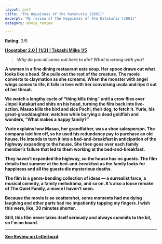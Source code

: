 ```yaml
---
layout: post
title: "The Happiness of the Katakuris (2001)"
excerpt: "My review of The Happiness of the Katakuris (2001)"
category: movie_review

---
```


**Rating:** 3/5

<b><a href="https://boxd.it/pRPis/detail">Hooptober 2.0 | 11/31 | Takashi Miike 1/5</a>

<blockquote><i>Why do you all come out here to die? What is wrong with you?</i></blockquote>A woman in a fine dining restaurant eats soup. Her spoon draws out what looks like a head. She pulls out the rest of the creature. The movie converts to claymation as she screams. When the monster with angel wings comes to life, it falls in love with her convulsing uvula and rips it out of her throat.

We watch a lengthy cycle of “thing kills thing” until a crow flies over Jinpei Katakuri and shits on his head, turning the film back into live-action. Masao kills the bird and sics Pochi, their dog, to fetch it. Yurie, his great-granddaughter, watches while burying a dead goldfish and wonders, “What makes a happy family?”

Yurie explains how Masao, her grandfather, was a shoe salesperson. The company laid him off, so he used his redundancy pay to purchase an old house. He intends to turn it into a bed-and-breakfast in anticipation of the highway expanding to the house. She then goes over each family member’s failure that led to them working at the bed-and-breakfast.

They haven’t expanded the highway, so the house has no guests. The film details that summer at the bed-and-breakfast as the family looks for happiness and all the guests die mysterious deaths.

The film is a genre-bending collection of ideas — a surrealist farce, a musical comedy, a family melodrama, and so on. It’s also a loose remake of The Quiet Family, a movie I haven’t seen.

Because the movie is so scattershot, some moments had me dying laughing and other parts had me impatiently tapping my fingers. I wish this were, like, 30 minutes shorter.

Still, this film never takes itself seriously and always commits to the bit, so I'm on board.

<hr>

[See Review on Letterboxd](https://boxd.it/6R6qjl)
